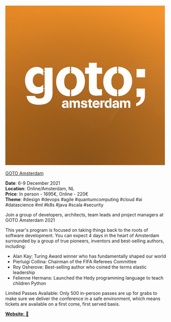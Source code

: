 ![GOTO Amsterdam](./GOTO&#32;Amsterdam.jpg?raw=true, "GOTO Amsterdam")

[GOTO Amsterdam](https://gotoams.nl/)


**Date**: 6-9 December 2021 \
**Location**: Online/Amsterdam, NL \
**Price**: In person - 1695€, Online - 220€ \
**Theme**: #design #devops #agile #quantumcomputing #cloud #ai #datascience #ml #k8s #java #scala #security

Join a group of developers, architects, team leads and project managers at GOTO Amsterdam 2021

This year's program is focused on taking things back to the roots of software development. You can expect 4 days in the heart of Amsterdam surrounded by a group of true pioneers, inventors and best-selling authors, including:

- Alan Kay: Turing Award winner who has fundamentally shaped our world
- Pierluigi Collina: Chairman of the FIFA Referees Committee
- Roy Osherove: Best-selling author who coined the terms elastic leadership
- Felienne Hermans: Launched the Hedy programming language to teach children Python

Limited Passes Available: Only 500 in-person passes are up for grabs to make sure we deliver the conference in a safe environment, which means tickets are available on a first come, first served basis. 

[**Website**: :link:](https://gotoams.nl/)